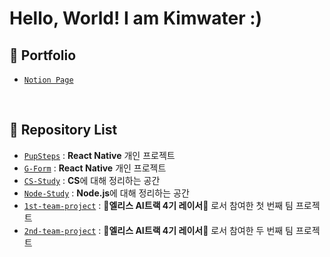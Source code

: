 # **Hello, World! I am Kimwater :)**

## 📌 **Portfolio**
- [`Notion Page`](https://www.notion.so/iamkimwater/Dev-Portfolio-8cf8d2696e624b18bfd836c94bfe7515?source=copy_link)

<br>

## 📌 **Repository List**

- [`PupSteps`](https://github.com/iamkimwater/PupSteps) : **React Native** 개인 프로젝트
- [`G-Form`](https://github.com/iamkimwater/G-Form) : **React Native** 개인 프로젝트
- [`CS-Study`](https://github.com/iamkimwater/CS-Study.git) : **CS**에 대해 정리하는 공간
- [`Node-Study`](https://github.com/iamkimwater/Node-Study) : **Node.js**에 대해 정리하는 공간
- [`1st-team-project`](https://github.com/iamkimwater/1st-team-project.git) : 🐰**엘리스 AI트랙 4기 레이서**🏁 로서 참여한 첫 번째 팀 프로젝트
- [`2nd-team-project`](https://github.com/iamkimwater/2nd-team-project.git) : 🐰**엘리스 AI트랙 4기 레이서**🏁 로서 참여한 두 번째 팀 프로젝트
